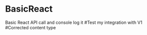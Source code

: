 # BasicReact
Basic React API call and console log it
#Test my integration with V1
#Corrected content type
